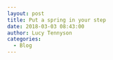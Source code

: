 ```yaml
---
layout: post
title: Put a spring in your step
date: 2018-03-03 08:43:00
author: Lucy Tennyson
categories:
  - Blog
---
```

